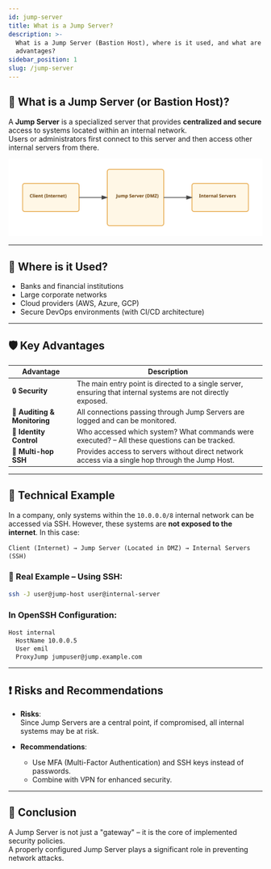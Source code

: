 ```yaml
---
id: jump-server
title: What is a Jump Server?
description: >-
  What is a Jump Server (Bastion Host), where is it used, and what are its
  advantages?
sidebar_position: 1
slug: /jump-server
---
```


## 🔐 What is a Jump Server (or Bastion Host)?

A **Jump Server** is a specialized server that provides **centralized and secure** access to systems located within an internal network.  
Users or administrators first connect to this server and then access other internal servers from there.

![Jump Server Diagram](/img/servers/jump-server.svg)

---

## 🧭 Where is it Used?

- Banks and financial institutions  
- Large corporate networks  
- Cloud providers (AWS, Azure, GCP)  
- Secure DevOps environments (with CI/CD architecture)  

---

## 🛡️ Key Advantages

| **Advantage**         | **Description**                                                                                     |
|-----------------------|-----------------------------------------------------------------------------------------------------|
| 🔒 **Security**        | The main entry point is directed to a single server, ensuring that internal systems are not directly exposed. |
| 🧾 **Auditing & Monitoring** | All connections passing through Jump Servers are logged and can be monitored.                              |
| 🧍 **Identity Control**      | Who accessed which system? What commands were executed? – All these questions can be tracked.             |
| 🔁 **Multi-hop SSH**         | Provides access to servers without direct network access via a single hop through the Jump Host.          |

---

## 🧰 Technical Example

In a company, only systems within the `10.0.0.0/8` internal network can be accessed via SSH. However, these systems are **not exposed to the internet**. In this case:

```plaintext
Client (Internet) → Jump Server (Located in DMZ) → Internal Servers (SSH)
```

### 🧱 Real Example – Using SSH:
```bash
ssh -J user@jump-host user@internal-server
```

### In OpenSSH Configuration:
```plaintext
Host internal
  HostName 10.0.0.5
  User emil
  ProxyJump jumpuser@jump.example.com
```

---

## ❗ Risks and Recommendations

- **Risks**:  
  Since Jump Servers are a central point, if compromised, all internal systems may be at risk.

- **Recommendations**:  
  - Use MFA (Multi-Factor Authentication) and SSH keys instead of passwords.  
  - Combine with VPN for enhanced security.

---

## 📌 Conclusion

A Jump Server is not just a "gateway" – it is the core of implemented security policies.  
A properly configured Jump Server plays a significant role in preventing network attacks.
